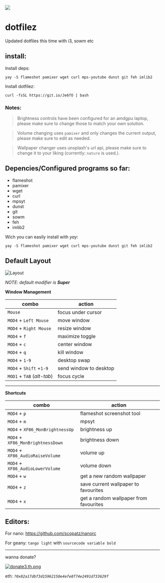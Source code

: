 <img src="https://i.ibb.co/jGMg3Ym/bootifull.png" />


# dotfilez

Updated dotfiles this time with i3, sowm etc



## install:
Install deps:

```yay -S flameshot pamixer wget curl mps-youtube dunst git feh imlib2```

Install dotfilez:

```curl -fsSL https://git.io/Je6fO | bash```


### Notes:

> Brightness controls have been configured for an amdgpu laptop, please make sure to change those to match your own solution.


> Volume changing uses `pamixer` and only changes the current output, please make sure to edit as needed.


> Wallpaper changer uses unsplash's url api, please make sure to change it to your liking (currently: `nature` is used.).


## Depencies/Configured programs so far:
- flameshot
- pamixer
- wget
- curl
- mpsyt
- dunst
- git
- sowm
- feh
- imlib2

Wich you can easily install with *yay*: 

```yay -S flameshot pamixer wget curl mps-youtube dunst git feh imlib2```


## Default Layout
![Layout](./docs/dotfilez-layout.jpg)


*NOTE: default modifier is __Super__*



**Window Management**

| combo                      | action                 |
| -------------------------- | -----------------------|
| `Mouse`                    | focus under cursor     |
| `MOD4` + `Left Mouse`      | move window            |
| `MOD4` + `Right Mouse`     | resize window          |
| `MOD4` + `f`               | maximize toggle        |
| `MOD4` + `c`               | center window          |
| `MOD4` + `q`               | kill window            |
| `MOD4` + `1-9`             | desktop swap           |
| `MOD4` + `Shift` +`1-9`    | send window to desktop |
| `MOD1` + `TAB` (*alt-tab*) | focus cycle            |

------

**Shortcuts**

| combo                      | action                 |
| -------------------------- | -----------------------|
| `MOD4` + `p`                    | flameshot screenshot tool |
| `MOD4` + `m`      | mpsyt            |
| `MOD4` + `XF86_MonBrightnessUp`     | brightness up          |
| `MOD4` + `XF86_MonBrightnessDown`               | brightness down        |
| `MOD4` + `XF86_AudioRaiseVolume`               | volume up          |
| `MOD4` + `XF86_AudioLowerVolume`               | volume down            |
| `MOD4` + `w`             | get a new random wallpaper           |
| `MOD4` + `z`    | save current wallpaper to favourites |
| `MOD4` + `x` | get a random wallpaper from favourites            |



## Editors:
For nano: https://github.com/scopatz/nanorc

For geany: `tango light` with `sourcecode variable bold`

------

wanna donate?

[![donate3.th.png](https://s5.gifyu.com/images/donate3.th.png)](https://gifyu.com/image/vI0f)

eth: *`?0x02a17dbf3d15962150e4efe8f74e2491d733629f`*
